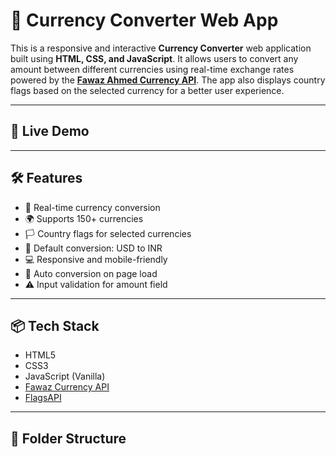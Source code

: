 # 💱 Currency Converter Web App

This is a responsive and interactive **Currency Converter** web application built using **HTML, CSS, and JavaScript**. It allows users to convert any amount between different currencies using real-time exchange rates powered by the **[Fawaz Ahmed Currency API](https://github.com/fawazahmed0/currency-api)**. The app also displays country flags based on the selected currency for a better user experience.

---

## 🚀 Live Demo


---

## 🛠️ Features

- 🔄 Real-time currency conversion
- 🌍 Supports 150+ currencies
- 🏳️ Country flags for selected currencies
- 🎯 Default conversion: USD to INR
- 💻 Responsive and mobile-friendly
- 🧮 Auto conversion on page load
- ⚠️ Input validation for amount field

---

## 📦 Tech Stack

- HTML5  
- CSS3  
- JavaScript (Vanilla)  
- [Fawaz Currency API](https://github.com/fawazahmed0/currency-api)  
- [FlagsAPI](https://flagsapi.com/)

---

## 📂 Folder Structure

